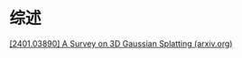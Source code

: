 # 综述
[[2401.03890] A Survey on 3D Gaussian Splatting (arxiv.org)]( https://arxiv.org/abs/2401.03890 )
